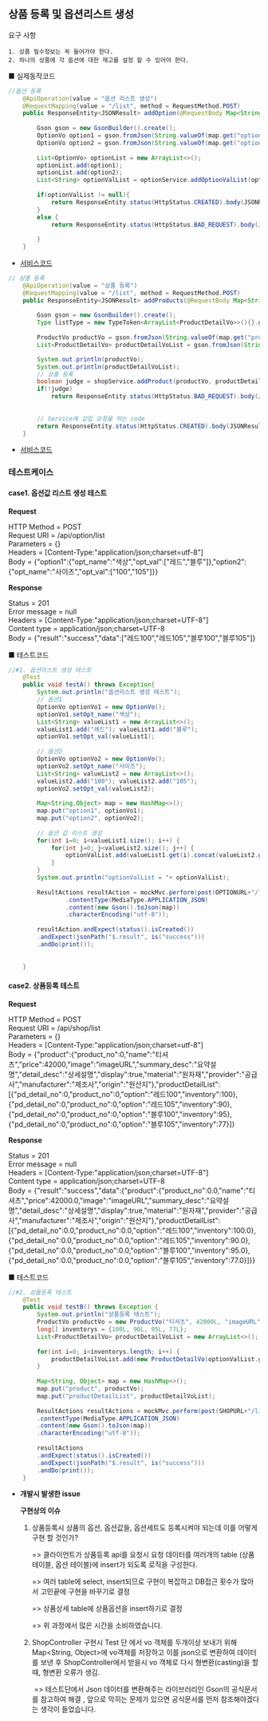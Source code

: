 ## 상품 등록 및 옵션리스트 생성

 요구 사항

	1. 상품 필수정보는 꼭 들어가야 한다.
 	2. 하나의 상품에 각 옵션에 대한 재고를 설정 할 수 있어야 한다.



■ 실제동작코드 

```java
//옵션 등록
	@ApiOperation(value = "옵션 리스트 생성")
	@RequestMapping(value = "/list", method = RequestMethod.POST)
	public ResponseEntity<JSONResult> addOption(@RequestBody Map<String,Object> map) {
		
		Gson gson = new GsonBuilder().create();
		OptionVo option1 = gson.fromJson(String.valueOf(map.get("option1")), OptionVo.class);
		OptionVo option2 = gson.fromJson(String.valueOf(map.get("option2")), OptionVo.class);
		
		List<OptionVo> optionList = new ArrayList<>();
		optionList.add(option1);
		optionList.add(option2);
		List<String> optionValList = optionService.addOptionValList(optionList);
	
		if(optionValList != null){
			return ResponseEntity.status(HttpStatus.CREATED).body(JSONResult.success(optionValList));
		}
		else {
			return ResponseEntity.status(HttpStatus.BAD_REQUEST).body(JSONResult.fail("옵션 리스트 생성 실패"));
			
		}
	}
```

- [서비스코드](https://github.com/gioung/shoppingmall_project/blob/master/shop_backend/src/main/java/com/cafe24/shoppingmall/service/OptionService.java)



```java
// 상품 등록
	@ApiOperation(value = "상품 등록")
	@RequestMapping(value = "/list", method = RequestMethod.POST) 
	public ResponseEntity<JSONResult> addProducts(@RequestBody Map<String,Object> map) {
		
		Gson gson = new GsonBuilder().create();
		Type listType = new TypeToken<ArrayList<ProductDetailVo>>(){}.getType();
		
		ProductVo productVo = gson.fromJson(String.valueOf(map.get("product")), ProductVo.class);
		List<ProductDetailVo> productDetailVoList = gson.fromJson(String.valueOf(map.get("productDetailList")), listType);

		System.out.println(productVo);
		System.out.println(productDetailVoList);
		// 상품 등록
		boolean judge = shopService.addProduct(productVo, productDetailVoList);
		if(!judge)
			return ResponseEntity.status(HttpStatus.BAD_REQUEST).body(JSONResult.fail("상품 등록 실패")); 
		
		
		// Service에 삽입 요청을 하는 code
		return ResponseEntity.status(HttpStatus.CREATED).body(JSONResult.success(map));
	}
```

- [서비스코드](https://github.com/gioung/shoppingmall_project/blob/master/shop_backend/src/main/java/com/cafe24/shoppingmall/service/ShopService.java)

### 테스트케이스

#### case1. 옵션값 리스트 생성 테스트

**Request**

HTTP Method = POST<br>
      Request URI = /api/option/list<br>
       Parameters = {}<br>
          Headers = [Content-Type:"application/json;charset=utf-8"]<br>
             Body = {"option1":{"opt_name":"색상","opt_val":["레드","블루"]},"option2":{"opt_name":"사이즈","opt_val":["100","105"]}}

**Response**

Status = 201<br>
    Error message = null<br>
          Headers = [Content-Type:"application/json;charset=UTF-8"]<br>
     Content type = application/json;charset=UTF-8<br>
             Body = {"result":"success","data":["레드100","레드105","블루100","블루105"]}

■  테스트코드

```java
//#1. 옵션리스트 생성 테스트
	@Test
	public void testA() throws Exception{
		System.out.println("옵션리스트 생성 테스트");
		// 옵션1
		OptionVo optionVo1 = new OptionVo();
		optionVo1.setOpt_name("색상");
		List<String> valueList1 = new ArrayList<>();
		valueList1.add("레드"); valueList1.add("블루");
		optionVo1.setOpt_val(valueList1);
		
		// 옵션2
		OptionVo optionVo2 = new OptionVo();
		optionVo2.setOpt_name("사이즈");
		List<String> valueList2 = new ArrayList<>();
		valueList2.add("100"); valueList2.add("105");
		optionVo2.setOpt_val(valueList2);
		
		Map<String,Object> map = new HashMap<>();
		map.put("option1", optionVo1);
		map.put("option2", optionVo2);
		
		// 옵션 값 리스트 생성
		for(int i=0; i<valueList1.size(); i++) {
			for(int j=0; j<valueList2.size(); j++) {
				optionValList.add(valueList1.get(i).concat(valueList2.get(j)));
			}
		}
		System.out.println("optionValList = "+ optionValList);
		
		ResultActions resultAction = mockMvc.perform(post(OPTIONURL+"/list")
				.contentType(MediaType.APPLICATION_JSON)
				.content(new Gson().toJson(map))
				.characterEncoding("utf-8"));
		
		resultAction.andExpect(status().isCreated())
		.andExpect(jsonPath("$.result", is("success")))
		.andDo(print());
		
		
	}
```



#### case2. 상품등록 테스트

**Request**

HTTP Method = POST<br>
      Request URI = /api/shop/list<br>
       Parameters = {}<br>
          Headers = [Content-Type:"application/json;charset=utf-8"]<br>
             Body = {"product":{"product_no":0,"name":"티셔츠","price":42000,"image":"imageURL","summary_desc":"요약설명","detail_desc":"상세설명","display":true,"material":"원자재","provider":"공급사","manufacturer":"제조사","origin":"원산지"},"productDetailList":[{"pd_detail_no":0,"product_no":0,"option":"레드100","inventory":100},{"pd_detail_no":0,"product_no":0,"option":"레드105","inventory":90},{"pd_detail_no":0,"product_no":0,"option":"블루100","inventory":95},{"pd_detail_no":0,"product_no":0,"option":"블루105","inventory":77}]}

**Response**

Status = 201<br>
    Error message = null<br>
          Headers = [Content-Type:"application/json;charset=UTF-8"]<br>
     Content type = application/json;charset=UTF-8<br>
             Body = {"result":"success","data":{"product":{"product_no":0.0,"name":"티셔츠","price":42000.0,"image":"imageURL","summary_desc":"요약설명","detail_desc":"상세설명","display":true,"material":"원자재","provider":"공급사","manufacturer":"제조사","origin":"원산지"},"productDetailList":[{"pd_detail_no":0.0,"product_no":0.0,"option":"레드100","inventory":100.0},{"pd_detail_no":0.0,"product_no":0.0,"option":"레드105","inventory":90.0},{"pd_detail_no":0.0,"product_no":0.0,"option":"블루100","inventory":95.0},{"pd_detail_no":0.0,"product_no":0.0,"option":"블루105","inventory":77.0}]}}

■  테스트코드

```java
//#2. 상품등록 테스트
	@Test
	public void testB() throws Exception {
		System.out.println("상품등록 테스트");
		ProductVo productVo = new ProductVo("티셔츠", 42000L, "imageURL", "요약설명", "상세설명", true, "원자재", "공급사", "제조사", "원산지");
		long[] inventorys = {100L, 90L, 95L, 77L};
		List<ProductDetailVo> productDetailVoList = new ArrayList<>();
		
		for(int i=0; i<inventorys.length; i++) {
			productDetailVoList.add(new ProductDetailVo(optionValList.get(i), inventorys[i]));
		}
		
		Map<String, Object> map = new HashMap<>();
		map.put("product", productVo);
		map.put("productDetailList", productDetailVoList);
		
		ResultActions resultActions = mockMvc.perform(post(SHOPURL+"/list")
		.contentType(MediaType.APPLICATION_JSON)
		.content(new Gson().toJson(map))
		.characterEncoding("utf-8"));
		
		resultActions
		.andExpect(status().isCreated())
		.andExpect(jsonPath("$.result", is("success")))
		.andDo(print());
	}
```



- <b>개발시 발생한 issue</b>

  **구현상의 이슈**

  1. 상품등록시 상품의 옵션, 옵션값들, 옵션세트도 등록시켜야 되는데 이를 어떻게 구현 할 것인가?

     => 클라이언트가 상품등록 api를 요청시 요청 데이터를 여러개의 table (상품 테이블, 옵션 테이블)에 insert가 되도록 로직을 구성한다. 

     => 여러 table에 select, insert되므로 구현이 복잡하고 DB접근 횟수가  많아서 고민끝에 구현을 바꾸기로 결정

     => 상품상세 table에 상품옵션을 insert하기로 결정

     => 위 과정에서 많은 시간을 소비하였습니다.

  2. ShopController 구현시 Test 단 에서 vo 객체를 두개이상 보내기 위해 Map<String, Object>에 vo객체를 저장하고 이를 json으로 변환하여 데이터를 보낸 후 ShopController에서 받을시 vo 객체로 다시 형변환(casting)을 할때, 형변환 오류가 생김. 

     ​	=> 테스트단에서 Json 데이터를 변환해주는 라이브러리인 Gson의 공식문서를 참고하여 해결 , 앞으로 막히는 문제가 있으면 공식문서를 먼저 참조해야겠다는 생각이 들었습니다.

  

  

   